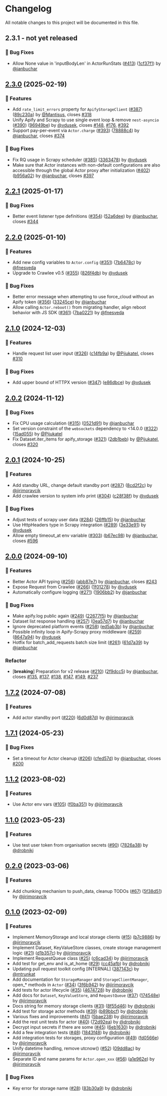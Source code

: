 # Changelog

All notable changes to this project will be documented in this file.

<!-- git-cliff-unreleased-start -->
## 2.3.1 - **not yet released**

### 🐛 Bug Fixes

- Allow None value in &#x27;inputBodyLen&#x27; in ActorRunStats ([#413](https://github.com/apify/apify-sdk-python/pull/413)) ([1cf37f1](https://github.com/apify/apify-sdk-python/commit/1cf37f13f8db1313ac82276d13200af4aa2bf773)) by [@janbuchar](https://github.com/janbuchar)


<!-- git-cliff-unreleased-end -->
## [2.3.0](https://github.com/apify/apify-sdk-python/releases/tag/v2.3.0) (2025-02-19)

### 🚀 Features

- Add `rate_limit_errors` property for `ApifyStorageClient` ([#387](https://github.com/apify/apify-sdk-python/pull/387)) ([89c230a](https://github.com/apify/apify-sdk-python/commit/89c230a21a1a8698159975f97c73a724b9063278)) by [@Mantisus](https://github.com/Mantisus), closes [#318](https://github.com/apify/apify-sdk-python/issues/318)
- Unify Apify and Scrapy to use single event loop &amp; remove `nest-asyncio` ([#390](https://github.com/apify/apify-sdk-python/pull/390)) ([96949be](https://github.com/apify/apify-sdk-python/commit/96949be4f7687ac9285992d1fb02ac6172307bdb)) by [@vdusek](https://github.com/vdusek), closes [#148](https://github.com/apify/apify-sdk-python/issues/148), [#176](https://github.com/apify/apify-sdk-python/issues/176), [#392](https://github.com/apify/apify-sdk-python/issues/392)
- Support pay-per-event via `Actor.charge` ([#393](https://github.com/apify/apify-sdk-python/pull/393)) ([78888c4](https://github.com/apify/apify-sdk-python/commit/78888c4d6258211cdbc5fd5b5cbadbf23c39d818)) by [@janbuchar](https://github.com/janbuchar), closes [#374](https://github.com/apify/apify-sdk-python/issues/374)

### 🐛 Bug Fixes

- Fix RQ usage in Scrapy scheduler ([#385](https://github.com/apify/apify-sdk-python/pull/385)) ([3363478](https://github.com/apify/apify-sdk-python/commit/3363478dbf6eb35e45c237546fe0df5c104166f6)) by [@vdusek](https://github.com/vdusek)
- Make sure that Actor instances with non-default configurations are also accessible through the global Actor proxy after initialization ([#402](https://github.com/apify/apify-sdk-python/pull/402)) ([b956a02](https://github.com/apify/apify-sdk-python/commit/b956a02d0ba59e0cfde489cc13ca92d7f8f8c84f)) by [@janbuchar](https://github.com/janbuchar), closes [#397](https://github.com/apify/apify-sdk-python/issues/397)


## [2.2.1](https://github.com/apify/apify-sdk-python/releases/tag/v2.2.1) (2025-01-17)

### 🐛 Bug Fixes

- Better event listener type definitions ([#354](https://github.com/apify/apify-sdk-python/pull/354)) ([52a6dee](https://github.com/apify/apify-sdk-python/commit/52a6dee92cc0cc4fa032dfc8c312545bc5e07206)) by [@janbuchar](https://github.com/janbuchar), closes [#344](https://github.com/apify/apify-sdk-python/issues/344)


## [2.2.0](https://github.com/apify/apify-sdk-python/releases/tag/v2.2.0) (2025-01-10)

### 🚀 Features

- Add new config variables to `Actor.config` ([#351](https://github.com/apify/apify-sdk-python/pull/351)) ([7b6478c](https://github.com/apify/apify-sdk-python/commit/7b6478c3fc239b454f733fbd98348dab7b3a1766)) by [@fnesveda](https://github.com/fnesveda)
- Upgrade to Crawlee v0.5 ([#355](https://github.com/apify/apify-sdk-python/pull/355)) ([826f4db](https://github.com/apify/apify-sdk-python/commit/826f4dbcc8cfd693d97e40c17faf91d225d7ffaf)) by [@vdusek](https://github.com/vdusek)

### 🐛 Bug Fixes

- Better error message when attempting to use force_cloud without an Apify token ([#356](https://github.com/apify/apify-sdk-python/pull/356)) ([33245ce](https://github.com/apify/apify-sdk-python/commit/33245ceddb1fa0ed39548181fb57fb3e6b98f954)) by [@janbuchar](https://github.com/janbuchar)
- Allow calling `Actor.reboot()` from migrating handler, align reboot behavior with JS SDK ([#361](https://github.com/apify/apify-sdk-python/pull/361)) ([7ba0221](https://github.com/apify/apify-sdk-python/commit/7ba022121fe7b65470fec901295f74cebce72610)) by [@fnesveda](https://github.com/fnesveda)


## [2.1.0](https://github.com/apify/apify-sdk-python/releases/tag/v2.1.0) (2024-12-03)

### 🚀 Features

- Handle request list user input ([#326](https://github.com/apify/apify-sdk-python/pull/326)) ([c14fb9a](https://github.com/apify/apify-sdk-python/commit/c14fb9a9527c8b699e32ed49d39ce0a69447f87c)) by [@Pijukatel](https://github.com/Pijukatel), closes [#310](https://github.com/apify/apify-sdk-python/issues/310)

### 🐛 Bug Fixes

- Add upper bound of HTTPX version ([#347](https://github.com/apify/apify-sdk-python/pull/347)) ([e86dbce](https://github.com/apify/apify-sdk-python/commit/e86dbce69f6978cf2c15910213655e5d80f62a23)) by [@vdusek](https://github.com/vdusek)


## [2.0.2](https://github.com/apify/apify-sdk-python/releases/tag/v2.0.2) (2024-11-12)

### 🐛 Bug Fixes

- Fix CPU usage calculation ([#315](https://github.com/apify/apify-sdk-python/pull/315)) ([0521d91](https://github.com/apify/apify-sdk-python/commit/0521d911afbb8029ad29949f69c4f19166a01fc0)) by [@janbuchar](https://github.com/janbuchar)
- Set version constraint of the `websockets` dependency to &lt;14.0.0 ([#322](https://github.com/apify/apify-sdk-python/pull/322)) ([15ad055](https://github.com/apify/apify-sdk-python/commit/15ad0550e7a5508adff3eb35511248c611a0f595)) by [@Pijukatel](https://github.com/Pijukatel)
- Fix Dataset.iter_items for apify_storage ([#321](https://github.com/apify/apify-sdk-python/pull/321)) ([2db1beb](https://github.com/apify/apify-sdk-python/commit/2db1beb2d56a7e7954cd76023d1273c7546d7cbf)) by [@Pijukatel](https://github.com/Pijukatel), closes [#320](https://github.com/apify/apify-sdk-python/issues/320)


## [2.0.1](https://github.com/apify/apify-sdk-python/releases/tag/v2.0.1) (2024-10-25)

### 🚀 Features

- Add standby URL, change default standby port ([#287](https://github.com/apify/apify-sdk-python/pull/287)) ([8cd2f2c](https://github.com/apify/apify-sdk-python/commit/8cd2f2cb9d1191dbc93bf1b8a2d70189881c64ad)) by [@jirimoravcik](https://github.com/jirimoravcik)
- Add crawlee version to system info print ([#304](https://github.com/apify/apify-sdk-python/pull/304)) ([c28f38f](https://github.com/apify/apify-sdk-python/commit/c28f38f4e205515e1b5d1ce97a2072be3a09d338)) by [@vdusek](https://github.com/vdusek)

### 🐛 Bug Fixes

- Adjust tests of scrapy user data ([#284](https://github.com/apify/apify-sdk-python/pull/284)) ([26ffb15](https://github.com/apify/apify-sdk-python/commit/26ffb15797effcfad1a25c840dd3d17663e26ea3)) by [@janbuchar](https://github.com/janbuchar)
- Use HttpHeaders type in Scrapy integration ([#289](https://github.com/apify/apify-sdk-python/pull/289)) ([3e33e91](https://github.com/apify/apify-sdk-python/commit/3e33e9147bfd60554b9da41b032c0451f91ba27b)) by [@vdusek](https://github.com/vdusek)
- Allow empty timeout_at env variable ([#303](https://github.com/apify/apify-sdk-python/pull/303)) ([b67ec98](https://github.com/apify/apify-sdk-python/commit/b67ec989dfcc21756cc976c52edc25735a3f0501)) by [@janbuchar](https://github.com/janbuchar), closes [#596](https://github.com/apify/apify-sdk-python/issues/596)


## [2.0.0](https://github.com/apify/apify-sdk-python/releases/tag/v2.0.0) (2024-09-10)

### 🚀 Features

- Better Actor API typing ([#256](https://github.com/apify/apify-sdk-python/pull/256)) ([abb87e7](https://github.com/apify/apify-sdk-python/commit/abb87e7f3c272f88a9a76292d8394fe93b98428a)) by [@janbuchar](https://github.com/janbuchar), closes [#243](https://github.com/apify/apify-sdk-python/issues/243)
- Expose Request from Crawlee ([#266](https://github.com/apify/apify-sdk-python/pull/266)) ([1f01278](https://github.com/apify/apify-sdk-python/commit/1f01278c77f261500bc74efd700c0583ac45fd82)) by [@vdusek](https://github.com/vdusek)
- Automatically configure logging ([#271](https://github.com/apify/apify-sdk-python/pull/271)) ([1906bb2](https://github.com/apify/apify-sdk-python/commit/1906bb216b8a3f1c2ad740c551ee019c2ba0696f)) by [@janbuchar](https://github.com/janbuchar)

### 🐛 Bug Fixes

- Make apify.log public again ([#249](https://github.com/apify/apify-sdk-python/pull/249)) ([22677f5](https://github.com/apify/apify-sdk-python/commit/22677f57b2aff6c9bddbee305e5a62e39bbf5915)) by [@janbuchar](https://github.com/janbuchar)
- Dataset list response handling ([#257](https://github.com/apify/apify-sdk-python/pull/257)) ([0ea57d7](https://github.com/apify/apify-sdk-python/commit/0ea57d7c4788bff31f215c447c1881e56d6508bb)) by [@janbuchar](https://github.com/janbuchar)
- Ignore deprecated platform events ([#258](https://github.com/apify/apify-sdk-python/pull/258)) ([ed5ab3b](https://github.com/apify/apify-sdk-python/commit/ed5ab3b80c851a817aa87806c39cd8ef3e86fde5)) by [@janbuchar](https://github.com/janbuchar)
- Possible infinity loop in Apify-Scrapy proxy middleware ([#259](https://github.com/apify/apify-sdk-python/pull/259)) ([8647a94](https://github.com/apify/apify-sdk-python/commit/8647a94289423528f2940d9f7174f81682fbb407)) by [@vdusek](https://github.com/vdusek)
- Hotfix for batch_add_requests batch size limit ([#261](https://github.com/apify/apify-sdk-python/pull/261)) ([61d7a39](https://github.com/apify/apify-sdk-python/commit/61d7a392d182a752c91193170dca351f4cb0fbf3)) by [@janbuchar](https://github.com/janbuchar)

### Refactor

- [**breaking**] Preparation for v2 release ([#210](https://github.com/apify/apify-sdk-python/pull/210)) ([2f9dcc5](https://github.com/apify/apify-sdk-python/commit/2f9dcc559414f31e3f4fc87e72417a36494b9c84)) by [@janbuchar](https://github.com/janbuchar), closes [#135](https://github.com/apify/apify-sdk-python/issues/135), [#137](https://github.com/apify/apify-sdk-python/issues/137), [#138](https://github.com/apify/apify-sdk-python/issues/138), [#147](https://github.com/apify/apify-sdk-python/issues/147), [#149](https://github.com/apify/apify-sdk-python/issues/149), [#237](https://github.com/apify/apify-sdk-python/issues/237)


## [1.7.2](https://github.com/apify/apify-sdk-python/releases/tag/v1.7.2) (2024-07-08)

### 🚀 Features

- Add actor standby port ([#220](https://github.com/apify/apify-sdk-python/pull/220)) ([6d0d87d](https://github.com/apify/apify-sdk-python/commit/6d0d87dcaedaf42d8eeb7d23c56f6b102434cbcb)) by [@jirimoravcik](https://github.com/jirimoravcik)


## [1.7.1](https://github.com/apify/apify-sdk-python/releases/tag/v1.7.1) (2024-05-23)

### 🐛 Bug Fixes

- Set a timeout for Actor cleanup ([#206](https://github.com/apify/apify-sdk-python/pull/206)) ([cfed57d](https://github.com/apify/apify-sdk-python/commit/cfed57d6cff4fd15fe4b25578573190d53b9942c)) by [@janbuchar](https://github.com/janbuchar), closes [#200](https://github.com/apify/apify-sdk-python/issues/200)


## [1.1.2](https://github.com/apify/apify-sdk-python/releases/tag/v1.1.2) (2023-08-02)

### 🚀 Features

- Use Actor env vars ([#105](https://github.com/apify/apify-sdk-python/pull/105)) ([f0ba351](https://github.com/apify/apify-sdk-python/commit/f0ba35103eb9efbf39ea394d390430c849bf127c)) by [@jirimoravcik](https://github.com/jirimoravcik)


## [1.1.0](https://github.com/apify/apify-sdk-python/releases/tag/v1.1.0) (2023-05-23)

### 🚀 Features

- Use test user token from organisation secrets ([#90](https://github.com/apify/apify-sdk-python/pull/90)) ([7826a38](https://github.com/apify/apify-sdk-python/commit/7826a382d7a3c0a1531b3a7bb73369e2801e6fa0)) by [@drobnikj](https://github.com/drobnikj)


## [0.2.0](https://github.com/apify/apify-sdk-python/releases/tag/v0.2.0) (2023-03-06)

### 🚀 Features

- Add chunking mechanism to push_data, cleanup TODOs ([#67](https://github.com/apify/apify-sdk-python/pull/67)) ([5f38d51](https://github.com/apify/apify-sdk-python/commit/5f38d51a57912071439ac88405311d2cb7044190)) by [@jirimoravcik](https://github.com/jirimoravcik)


## [0.1.0](https://github.com/apify/apify-sdk-python/releases/tag/v0.1.0) (2023-02-09)

### 🚀 Features

- Implement MemoryStorage and local storage clients ([#15](https://github.com/apify/apify-sdk-python/pull/15)) ([b7c9886](https://github.com/apify/apify-sdk-python/commit/b7c98869bdc749feadc7b5a0d105fce041506011)) by [@jirimoravcik](https://github.com/jirimoravcik)
- Implement Dataset, KeyValueStore classes, create storage management logic ([#21](https://github.com/apify/apify-sdk-python/pull/21)) ([d1b357c](https://github.com/apify/apify-sdk-python/commit/d1b357cd02f7357137fd9413b105a8ac48b1796b)) by [@jirimoravcik](https://github.com/jirimoravcik)
- Implement RequestQueue class ([#25](https://github.com/apify/apify-sdk-python/pull/25)) ([c6cad34](https://github.com/apify/apify-sdk-python/commit/c6cad3442d1a9a37c3eb3991cf45daed03e74ff5)) by [@jirimoravcik](https://github.com/jirimoravcik)
- Add test for get_env and is_at_home ([#29](https://github.com/apify/apify-sdk-python/pull/29)) ([cc45afb](https://github.com/apify/apify-sdk-python/commit/cc45afbf848db3626054c599cb3a5a2972a48748)) by [@drobnikj](https://github.com/drobnikj)
- Updating pull request toolkit config [INTERNAL] ([387143c](https://github.com/apify/apify-sdk-python/commit/387143ccf2c32a99c95e9931e5649e558d35daeb)) by [@mtrunkat](https://github.com/mtrunkat)
- Add documentation for `StorageManager` and `StorageClientManager`, open_* methods in `Actor` ([#34](https://github.com/apify/apify-sdk-python/pull/34)) ([3f6b942](https://github.com/apify/apify-sdk-python/commit/3f6b9426dc03fea40d80af2e4c8f04ecf2620e8a)) by [@jirimoravcik](https://github.com/jirimoravcik)
- Add tests for actor lifecycle ([#35](https://github.com/apify/apify-sdk-python/pull/35)) ([4674728](https://github.com/apify/apify-sdk-python/commit/4674728905be5076283ff3795332866e8bef6ee8)) by [@drobnikj](https://github.com/drobnikj)
- Add docs for `Dataset`, `KeyValueStore`, and `RequestQueue` ([#37](https://github.com/apify/apify-sdk-python/pull/37)) ([174548e](https://github.com/apify/apify-sdk-python/commit/174548e952b47ee519d1a05c0821a2c42c2fddf6)) by [@jirimoravcik](https://github.com/jirimoravcik)
- Docs string for memory storage clients ([#31](https://github.com/apify/apify-sdk-python/pull/31)) ([8f55d46](https://github.com/apify/apify-sdk-python/commit/8f55d463394307b004193efc43b67b44d030f6de)) by [@drobnikj](https://github.com/drobnikj)
- Add test for storage actor methods ([#39](https://github.com/apify/apify-sdk-python/pull/39)) ([b89bbcf](https://github.com/apify/apify-sdk-python/commit/b89bbcfdcae4f436a68e92f1f60628aea1036dde)) by [@drobnikj](https://github.com/drobnikj)
- Various fixes and improvements ([#41](https://github.com/apify/apify-sdk-python/pull/41)) ([5bae238](https://github.com/apify/apify-sdk-python/commit/5bae238821b3b63c73d0cbadf4b478511cb045d2)) by [@jirimoravcik](https://github.com/jirimoravcik)
- Add the rest unit tests for actor ([#40](https://github.com/apify/apify-sdk-python/pull/40)) ([72d92ea](https://github.com/apify/apify-sdk-python/commit/72d92ea080670ceecc234c149058d2ebe763e3a8)) by [@drobnikj](https://github.com/drobnikj)
- Decrypt input secrets if there are some ([#45](https://github.com/apify/apify-sdk-python/pull/45)) ([6eb1630](https://github.com/apify/apify-sdk-python/commit/6eb163077341218a3f9dcf566986d7464f6ab09e)) by [@drobnikj](https://github.com/drobnikj)
- Add a few integration tests ([#48](https://github.com/apify/apify-sdk-python/pull/48)) ([1843f48](https://github.com/apify/apify-sdk-python/commit/1843f48845e724e1c2682b8d09a6b5c48c57d9ec)) by [@drobnikj](https://github.com/drobnikj)
- Add integration tests for storages, proxy configuration ([#49](https://github.com/apify/apify-sdk-python/pull/49)) ([fd0566e](https://github.com/apify/apify-sdk-python/commit/fd0566ed3b8c85c7884f8bba3cf7394215fabed0)) by [@jirimoravcik](https://github.com/jirimoravcik)
- Unify datetime handling, remove utcnow() ([#52](https://github.com/apify/apify-sdk-python/pull/52)) ([09dd8ac](https://github.com/apify/apify-sdk-python/commit/09dd8ac9dc26afee777f497ed1d2733af1eef848)) by [@jirimoravcik](https://github.com/jirimoravcik)
- Separate ID and name params for `Actor.open_xxx` ([#56](https://github.com/apify/apify-sdk-python/pull/56)) ([a1e962e](https://github.com/apify/apify-sdk-python/commit/a1e962ebe74384baabb96fdbb4f0e0ed2f92e454)) by [@jirimoravcik](https://github.com/jirimoravcik)

### 🐛 Bug Fixes

- Key error for storage name ([#28](https://github.com/apify/apify-sdk-python/pull/28)) ([83b30a9](https://github.com/apify/apify-sdk-python/commit/83b30a90df4d3b173302f1c6006b346091fced60)) by [@drobnikj](https://github.com/drobnikj)


<!-- generated by git-cliff -->